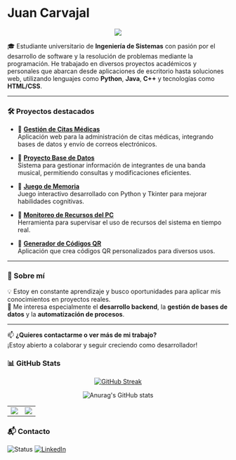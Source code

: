 # Juan Carvajal

<div align="center">
  <img src="![image](https://github.com/user-attachments/assets/7f8cfdea-7d82-45bd-8085-1c2d0f13b635) alt="Banner de Juan Carvajal" />
</div>


🎓 Estudiante universitario de **Ingeniería de Sistemas** con pasión por el desarrollo de software y la resolución de problemas mediante la programación. He trabajado en diversos proyectos académicos y personales que abarcan desde aplicaciones de escritorio hasta soluciones web, utilizando lenguajes como **Python**, **Java**, **C++** y tecnologías como **HTML/CSS**.

---

### 🛠️ Proyectos destacados

- 🔹 [**Gestión de Citas Médicas**](https://github.com/Shadowfiend2504/GestionCitasMedicas)  
  Aplicación web para la administración de citas médicas, integrando bases de datos y envío de correos electrónicos.

- 🔹 [**Proyecto Base de Datos**](https://github.com/Shadowfiend2504/Grupo-3)  
  Sistema para gestionar información de integrantes de una banda musical, permitiendo consultas y modificaciones eficientes.

- 🔹 [**Juego de Memoria**](https://github.com/Shadowfiend2504/-Memoria-o-Busca-las-parejas)  
  Juego interactivo desarrollado con Python y Tkinter para mejorar habilidades cognitivas.

- 🔹 [**Monitoreo de Recursos del PC**](https://github.com/Shadowfiend2504/Proyecto-monitoreo-de-recursos-pc)  
  Herramienta para supervisar el uso de recursos del sistema en tiempo real.

- 🔹 [**Generador de Códigos QR**](https://github.com/Shadowfiend2504/Generador_qr)  
  Aplicación que crea códigos QR personalizados para diversos usos.

---

### 🚀 Sobre mí

💡 Estoy en constante aprendizaje y busco oportunidades para aplicar mis conocimientos en proyectos reales.  
🔧 Me interesa especialmente el **desarrollo backend**, la **gestión de bases de datos** y la **automatización de procesos**.

---

📫 **¿Quieres contactarme o ver más de mi trabajo?**  
¡Estoy abierto a colaborar y seguir creciendo como desarrollador!

### 📊 GitHub Stats

<div align="center">

[![GitHub Streak](https://github-readme-streak-stats.herokuapp.com?user=Shadowfiend2504&theme=dark)](https://git.io/streak-stats)

![Anurag's GitHub stats](https://github-readme-stats.vercel.app/api?username=shadowfiend2504&show_icons=true&theme=dark)

<table>
  <tr>
    <td><img src="https://github-readme-stats.vercel.app/api/top-langs/?username=shadowfiend2504&layout=compact&theme=dark" /></td>
    <td><img src="https://github-readme-stats.vercel.app/api/top-langs/?username=anuraghazra&hide_progress=true&theme=dark" /></td>
  </tr>
</table>

</div>

### 📬 Contacto

![Status](https://img.shields.io/badge/Estudiante%20de%20Ingenier%C3%ADa%20de%20Sistemas-blueviolet?style=flat-square)
[![LinkedIn](https://img.shields.io/badge/LinkedIn-Juan%20Carvajal-0077B5?style=flat-square&logo=linkedin)](https://www.linkedin.com/in/js-carvajal-66821a346/)
